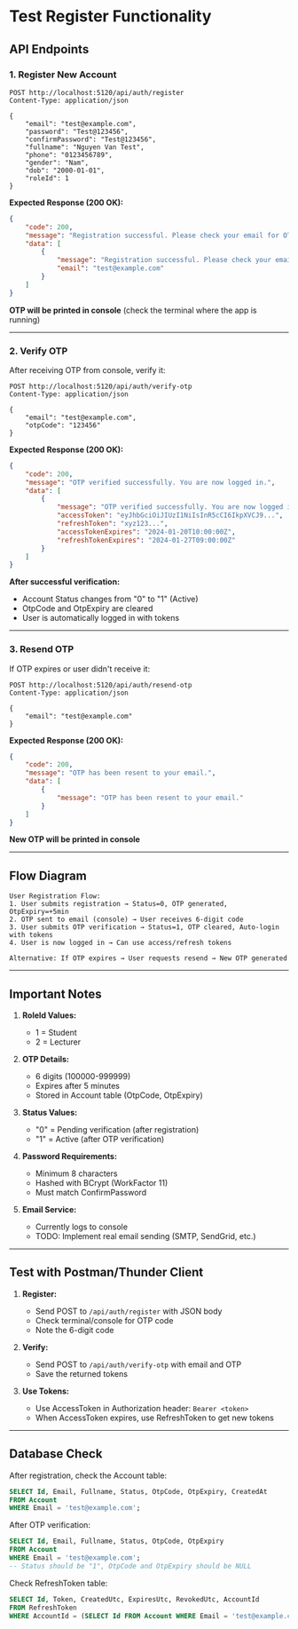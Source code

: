 # Test Register Functionality

## API Endpoints

### 1. Register New Account
```http
POST http://localhost:5120/api/auth/register
Content-Type: application/json

{
    "email": "test@example.com",
    "password": "Test@123456",
    "confirmPassword": "Test@123456",
    "fullname": "Nguyen Van Test",
    "phone": "0123456789",
    "gender": "Nam",
    "dob": "2000-01-01",
    "roleId": 1
}
```

**Expected Response (200 OK):**
```json
{
    "code": 200,
    "message": "Registration successful. Please check your email for OTP verification.",
    "data": [
        {
            "message": "Registration successful. Please check your email for OTP verification.",
            "email": "test@example.com"
        }
    ]
}
```

**OTP will be printed in console** (check the terminal where the app is running)

---

### 2. Verify OTP
After receiving OTP from console, verify it:

```http
POST http://localhost:5120/api/auth/verify-otp
Content-Type: application/json

{
    "email": "test@example.com",
    "otpCode": "123456"
}
```

**Expected Response (200 OK):**
```json
{
    "code": 200,
    "message": "OTP verified successfully. You are now logged in.",
    "data": [
        {
            "message": "OTP verified successfully. You are now logged in.",
            "accessToken": "eyJhbGciOiJIUzI1NiIsInR5cCI6IkpXVCJ9...",
            "refreshToken": "xyz123...",
            "accessTokenExpires": "2024-01-20T10:00:00Z",
            "refreshTokenExpires": "2024-01-27T09:00:00Z"
        }
    ]
}
```

**After successful verification:**
- Account Status changes from "0" to "1" (Active)
- OtpCode and OtpExpiry are cleared
- User is automatically logged in with tokens

---

### 3. Resend OTP
If OTP expires or user didn't receive it:

```http
POST http://localhost:5120/api/auth/resend-otp
Content-Type: application/json

{
    "email": "test@example.com"
}
```

**Expected Response (200 OK):**
```json
{
    "code": 200,
    "message": "OTP has been resent to your email.",
    "data": [
        {
            "message": "OTP has been resent to your email."
        }
    ]
}
```

**New OTP will be printed in console**

---

## Flow Diagram

```
User Registration Flow:
1. User submits registration → Status=0, OTP generated, OtpExpiry=+5min
2. OTP sent to email (console) → User receives 6-digit code
3. User submits OTP verification → Status=1, OTP cleared, Auto-login with tokens
4. User is now logged in → Can use access/refresh tokens

Alternative: If OTP expires → User requests resend → New OTP generated
```

---

## Important Notes

1. **RoleId Values:**
   - 1 = Student
   - 2 = Lecturer

2. **OTP Details:**
   - 6 digits (100000-999999)
   - Expires after 5 minutes
   - Stored in Account table (OtpCode, OtpExpiry)

3. **Status Values:**
   - "0" = Pending verification (after registration)
   - "1" = Active (after OTP verification)

4. **Password Requirements:**
   - Minimum 8 characters
   - Hashed with BCrypt (WorkFactor 11)
   - Must match ConfirmPassword

5. **Email Service:**
   - Currently logs to console
   - TODO: Implement real email sending (SMTP, SendGrid, etc.)

---

## Test with Postman/Thunder Client

1. **Register:**
   - Send POST to `/api/auth/register` with JSON body
   - Check terminal/console for OTP code
   - Note the 6-digit code

2. **Verify:**
   - Send POST to `/api/auth/verify-otp` with email and OTP
   - Save the returned tokens

3. **Use Tokens:**
   - Use AccessToken in Authorization header: `Bearer <token>`
   - When AccessToken expires, use RefreshToken to get new tokens

---

## Database Check

After registration, check the Account table:
```sql
SELECT Id, Email, Fullname, Status, OtpCode, OtpExpiry, CreatedAt
FROM Account
WHERE Email = 'test@example.com';
```

After OTP verification:
```sql
SELECT Id, Email, Fullname, Status, OtpCode, OtpExpiry
FROM Account
WHERE Email = 'test@example.com';
-- Status should be "1", OtpCode and OtpExpiry should be NULL
```

Check RefreshToken table:
```sql
SELECT Id, Token, CreatedUtc, ExpiresUtc, RevokedUtc, AccountId
FROM RefreshToken
WHERE AccountId = (SELECT Id FROM Account WHERE Email = 'test@example.com');
```
